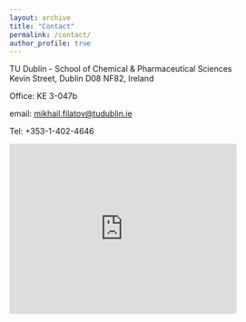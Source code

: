```yaml
---
layout: archive
title: "Contact"
permalink: /contact/
author_profile: true
---
```



TU Dublin - School of Chemical & Pharmaceutical Sciences<br/>
Kevin Street, Dublin D08 NF82, Ireland

Office: KE 3-047b

email: mikhail.filatov@tudublin.ie

Tel: +353-1-402-4646


<iframe src="https://goo.gl/maps/ESkMfa9dMVoRYJVWA" width="400" height="300" frameborder="0" style="border:0" allowfullscreen></iframe>






 

